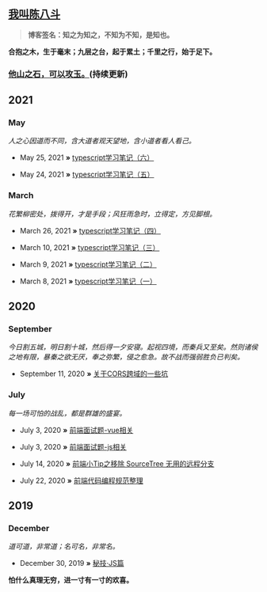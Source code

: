 ## [我叫陈八斗](https://chenbadou.github.io)

> **博客签名：知之为知之，不知为不知，是知也。**

**合抱之木，生于毫末；九层之台，起于累土；千里之行，始于足下。** 

### **[他山之石，可以攻玉。](https://chenbadou.github.io)(持续更新)**

## 2021

### May

*人之心因道而不同，含大道者观天望地，含小道者看人看己。*

* May 25, 2021 **»** [typescript学习笔记（六）](https://github.com/ChenBaDou/blog/issues/12)

* May 24, 2021 **»** [typescript学习笔记（五）](https://github.com/ChenBaDou/blog/issues/11)

### March

*花繁柳密处，拨得开，才是手段；风狂雨急时，立得定，方见脚根。*

* March 26, 2021 **»** [typescript学习笔记（四）](https://github.com/ChenBaDou/blog/issues/10)

* March 10, 2021 **»** [typescript学习笔记（三）](https://github.com/ChenBaDou/blog/issues/9)

* March 9, 2021 **»** [typescript学习笔记（二）](https://github.com/ChenBaDou/blog/issues/8)

* March 8, 2021 **»** [typescript学习笔记（一）](https://github.com/ChenBaDou/blog/issues/7)

## 2020

### September

*今日割五城，明日割十城，然后得一夕安寝。起视四境，而秦兵又至矣。然则诸侯之地有限，暴秦之欲无厌，奉之弥繁，侵之愈急。故不战而强弱胜负已判矣。*

* September 11, 2020 **»** [关于CORS跨域的一些坑](https://github.com/ChenBaDou/blog/issues/6)

### July

*每一场可怕的战乱，都是群雄的盛宴。*

* July 3, 2020 **»** [前端面试题-vue相关](https://github.com/ChenBaDou/blog/issues/2)

* July 3, 2020 **»** [前端面试题-js相关](https://github.com/ChenBaDou/blog/issues/3)

* July 14, 2020 **»** [前端小Tip之移除 SourceTree 无用的远程分支](https://github.com/ChenBaDou/blog/issues/4)

* July 22, 2020 **»** [前端代码编程规范整理](https://github.com/ChenBaDou/blog/issues/5)

## 2019

### December

*道可道，非常道；名可名，非常名。*

* December 30, 2019 **»** [秘技·JS篇](https://github.com/ChenBaDou/blog/issues/1)

**怕什么真理无穷，进一寸有一寸的欢喜。** 
